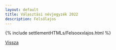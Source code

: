 ```yaml
---
layout: default
title: Választási névjegyzék 2022
description: Felsőlajos
---
```


{% include settlementHTMLs/Felsooxxlajos.html %}

[Vissza](../)